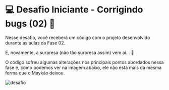
# 💻 Desafio Iniciante - Corrigindo bugs (02) 👀

Nesse desafio, você receberá um código com o projeto desenvolvido durante as aulas da Fase 02.

E, novamente, a surpresa (não tão surpresa assim) vem aí... 👀

O código sofreu algumas alterações nos principais pontos abordados nessa fase e, como podemos ver na imagem abaixo, ele não está mais da mesma forma que o Maykão deixou.

![desafio](https://gcdnb.pbrd.co/images/b5dfb3mdA15R.png?o=1)
